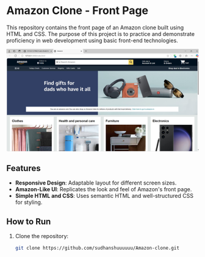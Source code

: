 # Amazon Clone - Front Page  

This repository contains the front page of an Amazon clone built using HTML and CSS. The purpose of this project is to practice and demonstrate proficiency in web development using basic front-end technologies.  

![Amazon Clone Front Page](https://github.com/sudhanshuuuuuu/Amazon-clone/blob/main/front-page-of-amazon.png)  

## Features  

- **Responsive Design**: Adaptable layout for different screen sizes.  
- **Amazon-Like UI**: Replicates the look and feel of Amazon's front page.  
- **Simple HTML and CSS**: Uses semantic HTML and well-structured CSS for styling.  

## How to Run  

1. Clone the repository:  
   ```bash  
   git clone https://github.com/sudhanshuuuuuu/Amazon-clone.git  
